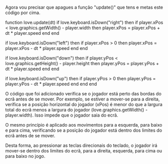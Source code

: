 
Agora vou precisar que apagues a função "update()" que tens e metas este código por cima.

function love.update(dt)
  if love.keyboard.isDown("right") then
    if player.xPos < love.graphics.getWidth() - player.width then
      player.xPos = player.xPos + dt * player.speed
    end
  end

  if love.keyboard.isDown("left") then
    if player.xPos > 0 then
      player.xPos = player.xPos - dt * player.speed
    end
  end

  if love.keyboard.isDown("down") then
    if player.yPos < love.graphics.getHeight() - player.height then
      player.yPos = player.yPos + dt * player.speed
    end
  end

  if love.keyboard.isDown("up") then
    if player.yPos > 0 then
      player.yPos = player.yPos - dt * player.speed
    end
  end
end

O código que foi adicionado verifica se o jogador está perto das bordas do ecrã antes de se mover. Por exemplo, se estiver a mover-se para a direita, verifica se a posição horizontal do jogador (xPos) é menor do que a largura total do ecrã menos a largura do jogador (love.graphics.getWidth() - player.width). Isso impede que o jogador saia do ecrã.

O mesmo princípio é aplicado aos movimentos para a esquerda, para baixo e para cima, verificando se a posição do jogador está dentro dos limites do ecrã antes de se mover.

Desta forma, ao pressionar as teclas direcionais do teclado, o jogador irá mover-se dentro dos limites do ecrã, para a direita, esquerda, para cima ou para baixo no jogo.


